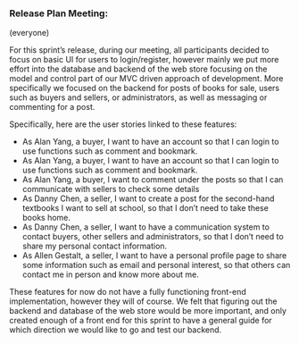 ### Release Plan Meeting:
(everyone)

For this sprint’s release, during our meeting, all participants decided to focus on basic UI for users to login/register, however mainly we put more effort into the database and backend of the web store focusing on the model and control part of our MVC driven approach of development. More specifically we focused on the backend for posts of books for sale, users such as buyers and sellers, or administrators, as well as messaging or commenting for a post.

Specifically, here are the user stories linked to these features:
- As Alan Yang, a buyer, I want to have an account so that I can login to use functions such as comment and bookmark. 
- As Alan Yang, a buyer, I want to have an account so that I can login to use functions such as comment and bookmark.
- As Alan Yang, a buyer, I want to comment under the posts so that I can communicate with sellers to check some details
- As Danny Chen, a seller, I want to create a post for the second-hand textbooks I want to sell at school, so that I don’t need to take these books home.
- As Danny Chen, a seller, I want to have a communication system to contact buyers, other sellers and administrators, so that I don’t need to share my personal contact information.
- As Allen Gestalt, a seller, I want to have a personal profile page to share some information such as email and personal interest, so that others can contact me in person and know more about me.

These features for now do not have a fully functioning front-end implementation, however they will of course. We felt that figuring out the backend and database of the web store would be more important, and only created enough of a front end for this sprint to have a general guide for which direction we would like to go and test our backend. 
